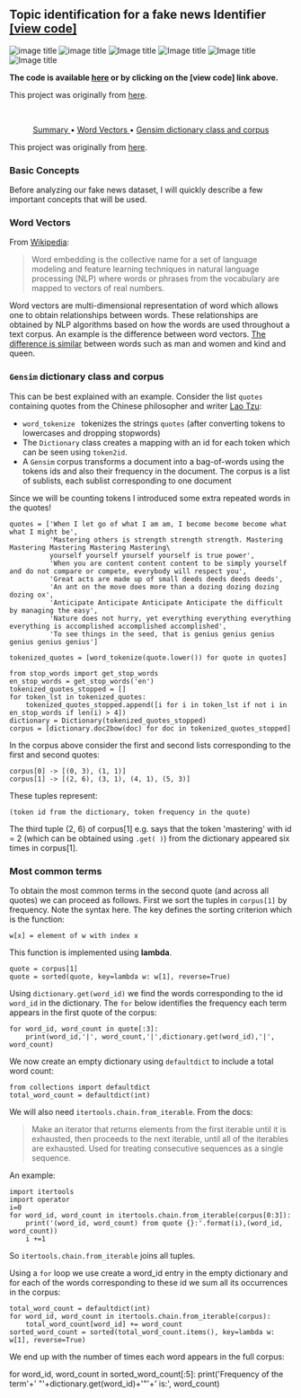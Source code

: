 ## Topic identification for a fake news Identifier [[view code]](http://nbviewer.jupyter.org/github/marcotav/machine-learning-regression-models/blob/master/retail/notebooks/retail-recommendations.ipynb) 
![image title](https://img.shields.io/badge/python-v3.6-green.svg) ![image title](https://img.shields.io/badge/ntlk-v3.2.5-yellow.svg) ![Image title](https://img.shields.io/badge/sklearn-0.19.1-orange.svg) ![Image title](https://img.shields.io/badge/pandas-0.22.0-red.svg) ![Image title](https://img.shields.io/badge/matplotlib-v2.1.2-orange.svg) ![Image title](https://img.shields.io/badge/gensim-0.3.4-blue.svg)

**The code is available [here](http://nbviewer.jupyter.org/github/marcotav/machine-learning-regression-models/blob/master/retail/notebooks/retail-recommendations.ipynb) or by clicking on the [view code] link above.**

This project was originally from [here](https://www.datacamp.com/courses/natural-language-processing-fundamentals-in-python).

<br>

<p align="center">
  <a href="#summary"> Summary </a> •
  <a href="#wv"> Word Vectors </a> •
  <a href="#gensim"> Gensim dictionary class and corpus </a>
</p>

This project was originally from [here](https://www.datacamp.com/courses/natural-language-processing-fundamentals-in-python).

<a id = 'summary'></a>
### Basic Concepts

Before analyzing our fake news dataset, I will quickly describe a few important concepts that will be used.

<a id = 'wv'></a>
### Word Vectors

From [Wikipedia](https://en.wikipedia.org/wiki/Word_embedding):

> Word embedding is the collective name for a set of language modeling and feature learning techniques in natural language processing (NLP) where words or phrases from the vocabulary are mapped to vectors of real numbers.

Word vectors are multi-dimensional representation of word which allows one to obtain relationships between words. These relationships are obtained by NLP algorithms based on how the words are used throughout a text corpus. An example is the difference between word vectors. [The difference is similar](https://www.datacamp.com/courses/natural-language-processing-fundamentals-in-python) between words such as man and women and kind and queen.

<a id = 'gensim'></a>
### `Gensim` dictionary class and corpus

This can be best explained with an example. Consider the list `quotes` containing quotes from the Chinese philosopher and writer [Lao Tzu](https://en.wikipedia.org/wiki/Laozi):
- `word_tokenize ` tokenizes the strings `quotes` (after converting tokens to lowercases and dropping stopwords)
- The `Dictionary` class creates a mapping with an id for each token which can be seen using `token2id`. 
- A `Gensim` corpus transforms a document into a bag-of-words using the tokens ids and also their frequency in the document. The corpus is a list of sublists, each sublist corresponding to one document

Since we will be counting tokens I introduced some extra repeated words in the quotes!

```
quotes = ['When I let go of what I am am, I become become become what what I might be',
          'Mastering others is strength strength strength. Mastering Mastering Mastering Mastering Mastering\
          yourself yourself yourself yourself is true power',
          'When you are content content content to be simply yourself and do not compare or compete, everybody will respect you',
          'Great acts are made up of small deeds deeds deeds deeds',
          'An ant on the move does more than a dozing dozing dozing dozing ox',
          'Anticipate Anticipate Anticipate Anticipate the difficult by managing the easy',
          'Nature does not hurry, yet everything everything everything everything is accomplished accomplished accomplished',
          'To see things in the seed, that is genius genius genius genius genius genius']

tokenized_quotes = [word_tokenize(quote.lower()) for quote in quotes] 

from stop_words import get_stop_words
en_stop_words = get_stop_words('en')
tokenized_quotes_stopped = []
for token_lst in tokenized_quotes:
    tokenized_quotes_stopped.append([i for i in token_lst if not i in en_stop_words if len(i) > 4])
dictionary = Dictionary(tokenized_quotes_stopped) 
corpus = [dictionary.doc2bow(doc) for doc in tokenized_quotes_stopped]
```

In the corpus above consider the first and second lists corresponding to the first and second quotes:

    corpus[0] -> [(0, 3), (1, 1)]
    corpus[1] -> [(2, 6), (3, 1), (4, 1), (5, 3)]

These tuples represent:

    (token id from the dictionary, token frequency in the quote)

The third tuple (2, 6) of corpus[1] e.g. says that the token 'mastering' with id = 2 (which can be obtained using `.get( )`) from the dictionary appeared six times in corpus[1]. 

### Most common terms

To obtain the most common terms in the second quote (and across all quotes) we can proceed as follows. First we sort the tuples in `corpus[1]` by frequency. Note the syntax here. The key defines the sorting criterion which is the function:

    w[x] = element of w with index x
    
This function is implemented using **lambda**. 

```
quote = corpus[1]
quote = sorted(quote, key=lambda w: w[1], reverse=True)
```

Using `dictionary.get(word_id)` we find the words corresponding to the id `word_id` in the dictionary. The `for` below identifies the frequency each term appears in the first quote of the corpus:

```
for word_id, word_count in quote[:3]:
    print(word_id,'|', word_count,'|',dictionary.get(word_id),'|', word_count)
```

We now create an empty dictionary using `defaultdict` to include a total word count:

```
from collections import defaultdict
total_word_count = defaultdict(int)
```

We will also need `itertools.chain.from_iterable`. From the docs:

> Make an iterator that returns elements from the first iterable until it is exhausted, then proceeds to the next iterable, until all of the iterables are exhausted. Used for treating consecutive sequences as a single sequence. 

An example:

```
import itertools
import operator
i=0
for word_id, word_count in itertools.chain.from_iterable(corpus[0:3]):
    print('(word_id, word_count) from quote {}:'.format(i),(word_id, word_count))
    i +=1
```

So `itertools.chain.from_iterable` joins all tuples.

Using a `for` loop we use create a word_id entry in the empty dictionary and for each of the words corresponding to these id we sum all its occurrences in the corpus:

```
total_word_count = defaultdict(int)
for word_id, word_count in itertools.chain.from_iterable(corpus):
    total_word_count[word_id] += word_count
sorted_word_count = sorted(total_word_count.items(), key=lambda w: w[1], reverse=True) 
```

We end up with the number of times each word appears in the full corpus:

for word_id, word_count in sorted_word_count[:5]:
    print('Frequency of the term'+' "'+dictionary.get(word_id)+'"'+' is:', word_count)
    
```
